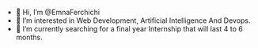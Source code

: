 - 👋 Hi, I’m @EmnaFerchichi
- 👀 I’m interested in Web Development, Artificial Intelligence And Devops.
- 🌱 I’m currently searching for a final year Internship that will last  4 to 6 months.


<!---
EmnaFerchichi/EmnaFerchichi is a ✨ special ✨ repository because its `README.md` (this file) appears on your GitHub profile.
You can click the Preview link to take a look at your changes.

